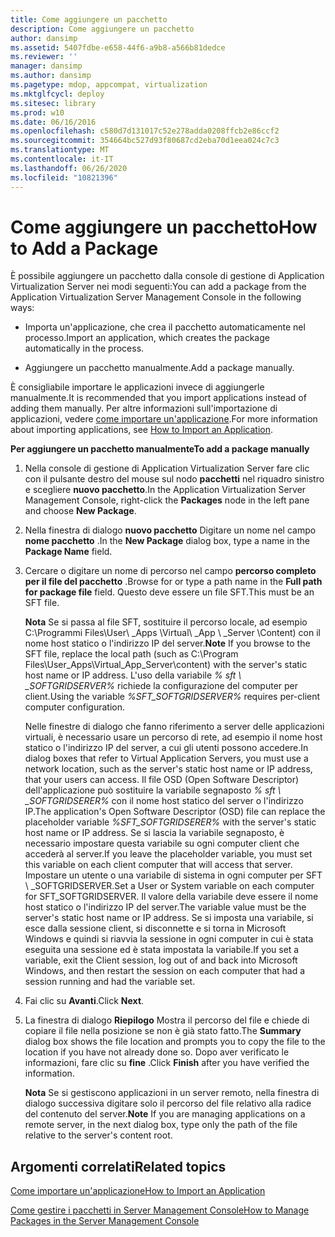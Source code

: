 ```yaml
---
title: Come aggiungere un pacchetto
description: Come aggiungere un pacchetto
author: dansimp
ms.assetid: 5407fdbe-e658-44f6-a9b8-a566b81dedce
ms.reviewer: ''
manager: dansimp
ms.author: dansimp
ms.pagetype: mdop, appcompat, virtualization
ms.mktglfcycl: deploy
ms.sitesec: library
ms.prod: w10
ms.date: 06/16/2016
ms.openlocfilehash: c580d7d131017c52e278adda0208ffcb2e86ccf2
ms.sourcegitcommit: 354664bc527d93f80687cd2eba70d1eea024c7c3
ms.translationtype: MT
ms.contentlocale: it-IT
ms.lasthandoff: 06/26/2020
ms.locfileid: "10821396"
---
```

# <span data-ttu-id="67def-103">Come aggiungere un pacchetto</span><span class="sxs-lookup"><span data-stu-id="67def-103">How to Add a Package</span></span>


<span data-ttu-id="67def-104">È possibile aggiungere un pacchetto dalla console di gestione di Application Virtualization Server nei modi seguenti:</span><span class="sxs-lookup"><span data-stu-id="67def-104">You can add a package from the Application Virtualization Server Management Console in the following ways:</span></span>

-   <span data-ttu-id="67def-105">Importa un'applicazione, che crea il pacchetto automaticamente nel processo.</span><span class="sxs-lookup"><span data-stu-id="67def-105">Import an application, which creates the package automatically in the process.</span></span>

-   <span data-ttu-id="67def-106">Aggiungere un pacchetto manualmente.</span><span class="sxs-lookup"><span data-stu-id="67def-106">Add a package manually.</span></span>

<span data-ttu-id="67def-107">È consigliabile importare le applicazioni invece di aggiungerle manualmente.</span><span class="sxs-lookup"><span data-stu-id="67def-107">It is recommended that you import applications instead of adding them manually.</span></span> <span data-ttu-id="67def-108">Per altre informazioni sull'importazione di applicazioni, vedere [come importare un'applicazione](how-to-import-an-applicationserver.md).</span><span class="sxs-lookup"><span data-stu-id="67def-108">For more information about importing applications, see [How to Import an Application](how-to-import-an-applicationserver.md).</span></span>

**<span data-ttu-id="67def-109">Per aggiungere un pacchetto manualmente</span><span class="sxs-lookup"><span data-stu-id="67def-109">To add a package manually</span></span>**

1.  <span data-ttu-id="67def-110">Nella console di gestione di Application Virtualization Server fare clic con il pulsante destro del mouse sul nodo **pacchetti** nel riquadro sinistro e scegliere **nuovo pacchetto**.</span><span class="sxs-lookup"><span data-stu-id="67def-110">In the Application Virtualization Server Management Console, right-click the **Packages** node in the left pane and choose **New Package**.</span></span>

2.  <span data-ttu-id="67def-111">Nella finestra di dialogo **nuovo pacchetto** Digitare un nome nel campo **nome pacchetto** .</span><span class="sxs-lookup"><span data-stu-id="67def-111">In the **New Package** dialog box, type a name in the **Package Name** field.</span></span>

3.  <span data-ttu-id="67def-112">Cercare o digitare un nome di percorso nel campo **percorso completo per il file del pacchetto** .</span><span class="sxs-lookup"><span data-stu-id="67def-112">Browse for or type a path name in the **Full path for package file** field.</span></span> <span data-ttu-id="67def-113">Questo deve essere un file SFT.</span><span class="sxs-lookup"><span data-stu-id="67def-113">This must be an SFT file.</span></span>

    <span data-ttu-id="67def-114">**Nota**  Se si passa al file SFT, sostituire il percorso locale, ad esempio C:\\Programmi Files\\User\ _Apps \\Virtual\ _App \ _Server \\Content) con il nome host statico o l'indirizzo IP del server.</span><span class="sxs-lookup"><span data-stu-id="67def-114">**Note** If you browse to the SFT file, replace the local path (such as C:\\Program Files\\User\_Apps\\Virtual\_App\_Server\\content) with the server's static host name or IP address.</span></span> <span data-ttu-id="67def-115">L'uso della variabile *% sft \ _SOFTGRIDSERVER%* richiede la configurazione del computer per client.</span><span class="sxs-lookup"><span data-stu-id="67def-115">Using the variable *%SFT\_SOFTGRIDSERVER%* requires per-client computer configuration.</span></span>

    <span data-ttu-id="67def-116">Nelle finestre di dialogo che fanno riferimento a server delle applicazioni virtuali, è necessario usare un percorso di rete, ad esempio il nome host statico o l'indirizzo IP del server, a cui gli utenti possono accedere.</span><span class="sxs-lookup"><span data-stu-id="67def-116">In dialog boxes that refer to Virtual Application Servers, you must use a network location, such as the server's static host name or IP address, that your users can access.</span></span> <span data-ttu-id="67def-117">Il file OSD (Open Software Descriptor) dell'applicazione può sostituire la variabile segnaposto *% sft \ _SOFTGRIDSERER%* con il nome host statico del server o l'indirizzo IP.</span><span class="sxs-lookup"><span data-stu-id="67def-117">The application's Open Software Descriptor (OSD) file can replace the placeholder variable *%SFT\_SOFTGRIDSERER%* with the server's static host name or IP address.</span></span> <span data-ttu-id="67def-118">Se si lascia la variabile segnaposto, è necessario impostare questa variabile su ogni computer client che accederà al server.</span><span class="sxs-lookup"><span data-stu-id="67def-118">If you leave the placeholder variable, you must set this variable on each client computer that will access that server.</span></span> <span data-ttu-id="67def-119">Impostare un utente o una variabile di sistema in ogni computer per SFT \ _SOFTGRIDSERVER.</span><span class="sxs-lookup"><span data-stu-id="67def-119">Set a User or System variable on each computer for SFT\_SOFTGRIDSERVER.</span></span> <span data-ttu-id="67def-120">Il valore della variabile deve essere il nome host statico o l'indirizzo IP del server.</span><span class="sxs-lookup"><span data-stu-id="67def-120">The variable value must be the server's static host name or IP address.</span></span> <span data-ttu-id="67def-121">Se si imposta una variabile, si esce dalla sessione client, si disconnette e si torna in Microsoft Windows e quindi si riavvia la sessione in ogni computer in cui è stata eseguita una sessione ed è stata impostata la variabile.</span><span class="sxs-lookup"><span data-stu-id="67def-121">If you set a variable, exit the Client session, log out of and back into Microsoft Windows, and then restart the session on each computer that had a session running and had the variable set.</span></span>

     

4.  <span data-ttu-id="67def-122">Fai clic su **Avanti**.</span><span class="sxs-lookup"><span data-stu-id="67def-122">Click **Next**.</span></span>

5.  <span data-ttu-id="67def-123">La finestra di dialogo **Riepilogo** Mostra il percorso del file e chiede di copiare il file nella posizione se non è già stato fatto.</span><span class="sxs-lookup"><span data-stu-id="67def-123">The **Summary** dialog box shows the file location and prompts you to copy the file to the location if you have not already done so.</span></span> <span data-ttu-id="67def-124">Dopo aver verificato le informazioni, fare clic su **fine** .</span><span class="sxs-lookup"><span data-stu-id="67def-124">Click **Finish** after you have verified the information.</span></span>

    <span data-ttu-id="67def-125">**Nota**  Se si gestiscono applicazioni in un server remoto, nella finestra di dialogo successiva digitare solo il percorso del file relativo alla radice del contenuto del server.</span><span class="sxs-lookup"><span data-stu-id="67def-125">**Note** If you are managing applications on a remote server, in the next dialog box, type only the path of the file relative to the server's content root.</span></span>

     

## <span data-ttu-id="67def-126">Argomenti correlati</span><span class="sxs-lookup"><span data-stu-id="67def-126">Related topics</span></span>


[<span data-ttu-id="67def-127">Come importare un'applicazione</span><span class="sxs-lookup"><span data-stu-id="67def-127">How to Import an Application</span></span>](how-to-import-an-applicationserver.md)

[<span data-ttu-id="67def-128">Come gestire i pacchetti in Server Management Console</span><span class="sxs-lookup"><span data-stu-id="67def-128">How to Manage Packages in the Server Management Console</span></span>](how-to-manage-packages-in-the-server-management-console.md)

 

 





